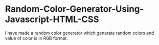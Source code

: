 # Random-Color-Generator-Using-Javascript-HTML-CSS
I have made a random color generator which generate random colors and value of color is in RGB format. 
